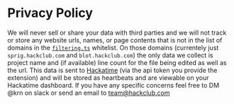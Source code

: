 # Privacy Policy

We will never sell or share your data with third parties and we will not track or store any website urls, names, or page contents that is not in the list of domains in the [`filtering.ts`](src/utils/filtering.ts) whitelist. On those domains (currentely just `sprig.hackclub.com` and `blot.hackclub.com`) the only data we collect is project name and (if available) line count for the file being edited as well as the url. This data is sent to [Hackatime](https://waka.hackclub.com) (via the api token you provide the extension) and will be stored as heartbeats and are viewable on your Hackatime dashboard. If you have any specific concerns feel free to DM @krn on slack or send an email to [team@hackclub.com](mailto://team@hackclub.com)